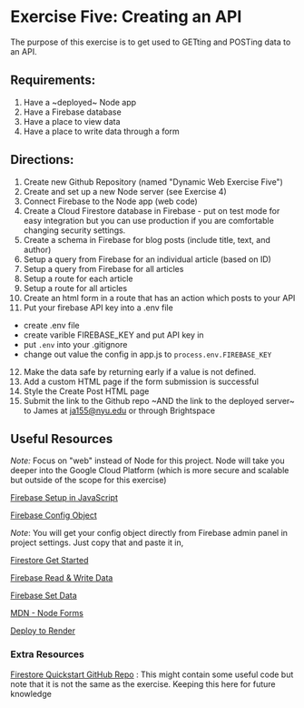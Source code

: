 # Exercise Five: Creating an API

The purpose of this exercise is to get used to GETting and POSTing data to an API.

## Requirements:

1. Have a ~deployed~ Node app
2. Have a Firebase database
3. Have a place to view data
4. Have a place to write data through a form

## Directions:

1. Create new Github Repository (named "Dynamic Web Exercise Five")
2. Create and set up a new Node server (see Exercise 4)
3. Connect Firebase to the Node app (web code)
4. Create a Cloud Firestore database in Firebase - put on test mode for easy integration but you can use production if you are comfortable changing security settings.
5. Create a schema in Firebase for blog posts (include title, text, and author)
6. Setup a query from Firebase for an individual article (based on ID)
7. Setup a query from Firebase for all articles
8. Setup a route for each article
9. Setup a route for all articles
10. Create an html form in a route that has an action which posts to your API
11. Put your firebase API key into a .env file

- create .env file
- create varible FIREBASE_KEY and put API key in
- put `.env` into your .gitignore
- change out value the config in app.js to `process.env.FIREBASE_KEY`

12. Make the data safe by returning early if a value is not defined.
13. Add a custom HTML page if the form submission is successful
14. Style the Create Post HTML page
15. Submit the link to the Github repo ~AND the link to the deployed server~ to James at ja155@nyu.edu or through Brightspace

## Useful Resources

_Note:_ Focus on "web" instead of Node for this project. Node will take you deeper into the Google Cloud Platform (which is more secure and scalable but outside of the scope for this exercise)

[Firebase Setup in JavaScript](https://firebase.google.com/docs/web/setup?authuser=0)

[Firebase Config Object](https://firebase.google.com/docs/web/setup?authuser=0#config-object)

_Note_: You will get your config object directly from Firebase admin panel in project settings. Just copy that and paste it in,

[Firestore Get Started](https://firebase.google.com/docs/firestore/quickstart)

[Firebase Read & Write Data](https://firebase.google.com/docs/firestore/query-data/get-data)

[Firebase Set Data](https://firebase.google.com/docs/firestore/manage-data/add-data)

[MDN - Node Forms](https://developer.mozilla.org/en-US/docs/Learn/Server-side/Express_Nodejs/forms)

[Deploy to Render](https://www.freecodecamp.org/news/how-to-deploy-nodejs-application-with-render/)

### Extra Resources

[Firestore Quickstart GitHub Repo](https://github.com/firebase/quickstart-js/tree/master/firestore) : This might contain some useful code but note that it is not the same as the exercise. Keeping this here for future knowledge
